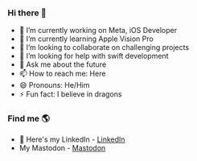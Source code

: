 ### Hi there 👋


- 🔭 I’m currently working on Meta, iOS Developer
- 🌱 I’m currently learning Apple Vision Pro
- 👯 I’m looking to collaborate on challenging projects
- 🤔 I’m looking for help with swift development
- 💬 Ask me about the future
- 📫 How to reach me: Here
- 😄 Pronouns: He/Him
- ⚡ Fun fact: I believe in dragons

### Find me 🌎

- 💼 Here's my LinkedIn - [LinkedIn](https://www.linkedin.com/in/liellison)
- <i class="fa-brands fa-mastodon"></i> My Mastodon - <a rel="me" href="https://mstdn.jp/@josefu">Mastodon</a>
